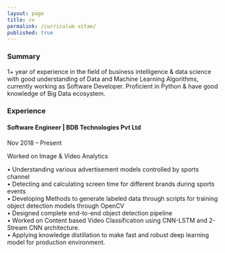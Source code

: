 ```yaml
---
layout: page
title: cv
permalink: /curriculum vitae/
published: true
---
```


### Summary  

1+ year of experience in the field of business intelligence & data science with good understanding of Data and Machine Learning Algorithms, currently working as Software Developer. Proficient in Python & have good knowledge of Big Data ecosystem.

### Experience

#### Software Engineer | BDB Technologies Pvt Ltd

Nov 2018 – Present 

Worked on Image & Video Analytics

•	Understanding various advertisement models controlled by sports channel  
•	Detecting and calculating screen time for different brands during sports events  
•	Developing Methods to generate labeled data through scripts for training object detection models through OpenCV  
•	Designed complete end-to-end object detection pipeline  
•	Worked on Content based Video Classification using CNN-LSTM and 2-Stream CNN architecture.  
•	Applying knowledge distillation to make fast and robust deep learning model for production environment.  
